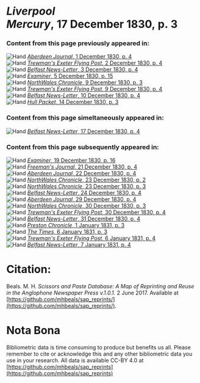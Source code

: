 # *Liverpool Mercury*, 17 December 1830, p. 3  
  
### Content from this page previously appeared in:  
![Hand](http://scissorsandpaste.net/wp-content/uploads/2017/06/smallhandpointer.png) [*Aberdeen Journal*, 1 December 1830, p. 4](https://mhbeals.github.io/sap_html/Aberdeen-Journal/Aberdeen-Journal-1-December-1830-p-4)  
![Hand](http://scissorsandpaste.net/wp-content/uploads/2017/06/smallhandpointer.png) [*Trewman's Exeter Flying Post*, 2 December 1830, p. 4](https://mhbeals.github.io/sap_html/Trewman's-Exeter-Flying-Post/Trewman's-Exeter-Flying-Post-2-December-1830-p-4)  
![Hand](http://scissorsandpaste.net/wp-content/uploads/2017/06/smallhandpointer.png) [*Belfast News-Letter*, 3 December 1830, p. 4](https://mhbeals.github.io/sap_html/Belfast-News-Letter/Belfast-News-Letter-3-December-1830-p-4)  
![Hand](http://scissorsandpaste.net/wp-content/uploads/2017/06/smallhandpointer.png) [*Examiner*, 5 December 1830, p. 15](https://mhbeals.github.io/sap_html/Examiner/Examiner-5-December-1830-p-15)  
![Hand](http://scissorsandpaste.net/wp-content/uploads/2017/06/smallhandpointer.png) [*NorthWales Chronicle*, 9 December 1830, p. 3](https://mhbeals.github.io/sap_html/NorthWales-Chronicle/NorthWales-Chronicle-9-December-1830-p-3)  
![Hand](http://scissorsandpaste.net/wp-content/uploads/2017/06/smallhandpointer.png) [*Trewman's Exeter Flying Post*, 9 December 1830, p. 4](https://mhbeals.github.io/sap_html/Trewman's-Exeter-Flying-Post/Trewman's-Exeter-Flying-Post-9-December-1830-p-4)  
![Hand](http://scissorsandpaste.net/wp-content/uploads/2017/06/smallhandpointer.png) [*Belfast News-Letter*, 10 December 1830, p. 4](https://mhbeals.github.io/sap_html/Belfast-News-Letter/Belfast-News-Letter-10-December-1830-p-4)  
![Hand](http://scissorsandpaste.net/wp-content/uploads/2017/06/smallhandpointer.png) [*Hull Packet*, 14 December 1830, p. 3](https://mhbeals.github.io/sap_html/Hull-Packet/Hull-Packet-14-December-1830-p-3)  
  
### Content from this page simeltaneously appeared in:  
![Hand](http://scissorsandpaste.net/wp-content/uploads/2017/06/smallhandpointer.png) [*Belfast News-Letter*, 17 December 1830, p. 4](https://mhbeals.github.io/sap_html/Belfast-News-Letter/Belfast-News-Letter-17-December-1830-p-4)  
  
### Content from this page subsequently appeared in:  
![Hand](http://scissorsandpaste.net/wp-content/uploads/2017/06/smallhandpointer.png) [*Examiner*, 19 December 1830, p. 16](https://mhbeals.github.io/sap_html/Examiner/Examiner-19-December-1830-p-16)  
![Hand](http://scissorsandpaste.net/wp-content/uploads/2017/06/smallhandpointer.png) [*Freeman's Journal*, 21 December 1830, p. 4](https://mhbeals.github.io/sap_html/Freeman's-Journal/Freeman's-Journal-21-December-1830-p-4)  
![Hand](http://scissorsandpaste.net/wp-content/uploads/2017/06/smallhandpointer.png) [*Aberdeen Journal*, 22 December 1830, p. 4](https://mhbeals.github.io/sap_html/Aberdeen-Journal/Aberdeen-Journal-22-December-1830-p-4)  
![Hand](http://scissorsandpaste.net/wp-content/uploads/2017/06/smallhandpointer.png) [*NorthWales Chronicle*, 23 December 1830, p. 2](https://mhbeals.github.io/sap_html/NorthWales-Chronicle/NorthWales-Chronicle-23-December-1830-p-2)  
![Hand](http://scissorsandpaste.net/wp-content/uploads/2017/06/smallhandpointer.png) [*NorthWales Chronicle*, 23 December 1830, p. 3](https://mhbeals.github.io/sap_html/NorthWales-Chronicle/NorthWales-Chronicle-23-December-1830-p-3)  
![Hand](http://scissorsandpaste.net/wp-content/uploads/2017/06/smallhandpointer.png) [*Belfast News-Letter*, 24 December 1830, p. 4](https://mhbeals.github.io/sap_html/Belfast-News-Letter/Belfast-News-Letter-24-December-1830-p-4)  
![Hand](http://scissorsandpaste.net/wp-content/uploads/2017/06/smallhandpointer.png) [*Aberdeen Journal*, 29 December 1830, p. 4](https://mhbeals.github.io/sap_html/Aberdeen-Journal/Aberdeen-Journal-29-December-1830-p-4)  
![Hand](http://scissorsandpaste.net/wp-content/uploads/2017/06/smallhandpointer.png) [*NorthWales Chronicle*, 30 December 1830, p. 3](https://mhbeals.github.io/sap_html/NorthWales-Chronicle/NorthWales-Chronicle-30-December-1830-p-3)  
![Hand](http://scissorsandpaste.net/wp-content/uploads/2017/06/smallhandpointer.png) [*Trewman's Exeter Flying Post*, 30 December 1830, p. 4](https://mhbeals.github.io/sap_html/Trewman's-Exeter-Flying-Post/Trewman's-Exeter-Flying-Post-30-December-1830-p-4)  
![Hand](http://scissorsandpaste.net/wp-content/uploads/2017/06/smallhandpointer.png) [*Belfast News-Letter*, 31 December 1830, p. 4](https://mhbeals.github.io/sap_html/Belfast-News-Letter/Belfast-News-Letter-31-December-1830-p-4)  
![Hand](http://scissorsandpaste.net/wp-content/uploads/2017/06/smallhandpointer.png) [*Preston Chronicle*, 1 January 1831, p. 3](https://mhbeals.github.io/sap_html/Preston-Chronicle/Preston-Chronicle-1-January-1831-p-3)  
![Hand](http://scissorsandpaste.net/wp-content/uploads/2017/06/smallhandpointer.png) [*The Times*, 6 January 1831, p. 3](https://mhbeals.github.io/sap_html/The-Times/The-Times-6-January-1831-p-3)  
![Hand](http://scissorsandpaste.net/wp-content/uploads/2017/06/smallhandpointer.png) [*Trewman's Exeter Flying Post*, 6 January 1831, p. 4](https://mhbeals.github.io/sap_html/Trewman's-Exeter-Flying-Post/Trewman's-Exeter-Flying-Post-6-January-1831-p-4)  
![Hand](http://scissorsandpaste.net/wp-content/uploads/2017/06/smallhandpointer.png) [*Belfast News-Letter*, 7 January 1831, p. 4](https://mhbeals.github.io/sap_html/Belfast-News-Letter/Belfast-News-Letter-7-January-1831-p-4)  


# Citation: 

Beals. M. H. *Scissors and Paste Database: A Map of Reprinting and Reuse in the Anglophone Newspaper Press v.1.0.1.* 2 June 2017. Available at [https://github.com/mhbeals/sap_reprints/](https://github.com/mhbeals/sap_reprints/). 

# Nota Bona

Bibliometric data is time consuming to produce but benefits us all. Please remember to cite or acknowledge this and any other bibliometric data you use in your research. All data is available CC-BY 4.0 at [https://github.com/mhbeals/sap_reprints](https://github.com/mhbeals/sap_reprints)